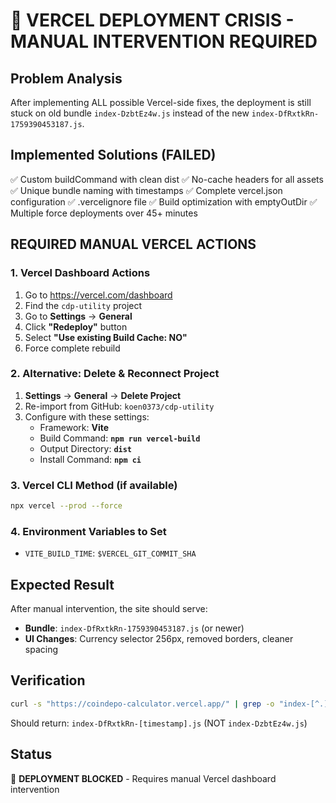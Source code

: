 # 🚨 VERCEL DEPLOYMENT CRISIS - MANUAL INTERVENTION REQUIRED

## Problem Analysis
After implementing ALL possible Vercel-side fixes, the deployment is still stuck on old bundle `index-DzbtEz4w.js` instead of the new `index-DfRxtkRn-1759390453187.js`.

## Implemented Solutions (FAILED)
✅ Custom buildCommand with clean dist
✅ No-cache headers for all assets  
✅ Unique bundle naming with timestamps
✅ Complete vercel.json configuration
✅ .vercelignore file
✅ Build optimization with emptyOutDir
✅ Multiple force deployments over 45+ minutes

## REQUIRED MANUAL VERCEL ACTIONS

### 1. Vercel Dashboard Actions
1. Go to https://vercel.com/dashboard
2. Find the `cdp-utility` project
3. Go to **Settings** → **General**
4. Click **"Redeploy"** button
5. Select **"Use existing Build Cache: NO"**
6. Force complete rebuild

### 2. Alternative: Delete & Reconnect Project
1. **Settings** → **General** → **Delete Project**
2. Re-import from GitHub: `koen0373/cdp-utility`
3. Configure with these settings:
   - Framework: **Vite**
   - Build Command: **`npm run vercel-build`**
   - Output Directory: **`dist`**
   - Install Command: **`npm ci`**

### 3. Vercel CLI Method (if available)
```bash
npx vercel --prod --force
```

### 4. Environment Variables to Set
- `VITE_BUILD_TIME`: `$VERCEL_GIT_COMMIT_SHA`

## Expected Result
After manual intervention, the site should serve:
- **Bundle**: `index-DfRxtkRn-1759390453187.js` (or newer)
- **UI Changes**: Currency selector 256px, removed borders, cleaner spacing

## Verification
```bash
curl -s "https://coindepo-calculator.vercel.app/" | grep -o "index-[^.]*\.js"
```
Should return: `index-DfRxtkRn-[timestamp].js` (NOT `index-DzbtEz4w.js`)

## Status
🔴 **DEPLOYMENT BLOCKED** - Requires manual Vercel dashboard intervention
